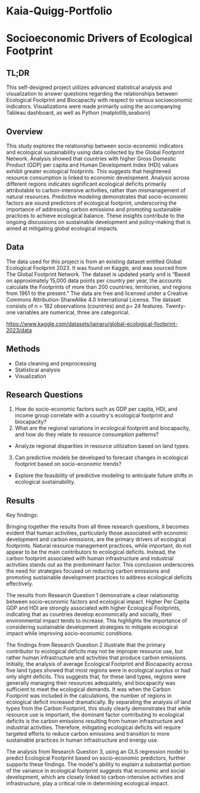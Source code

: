 # Kaia-Quigg-Portfolio

# Socioeconomic Drivers of Ecological Footprint


## TL;DR
This self-designed project utilizes advanced statistical analysis and visualization to answer questions regarding the 
relationships between Ecological Footprint and Biocapacity with respect to various socioeconomic indicators.
Visualizations were made primarily using the accompanying Tableau dashboard, as well as Python (matplotlib,seaborn) 


## Overview
This study explores the relationship between socio-economic indicators and ecological
sustainability using data collected by the Global Footprint Network. Analysis showed that
countries with higher Gross Domestic Product (GDP) per capita and Human Development Index (HDI) values exhibit 
greater ecological footprints. This suggests that heightened resource consumption is linked to economic development. 
Analysis across different regions indicates significant ecological deficits primarily attributable to carbon-intensive
activities, rather than mismanagement of natural resources. Predictive modeling demonstrates
that socio-economic factors are sound predictors of ecological footprint, underscoring the
importance of addressing carbon emissions and promoting sustainable practices to achieve
ecological balance. These insights contribute to the ongoing discussions on sustainable development
and policy-making that is aimed at mitigating global ecological impacts.


## Data
The data used for this project is from an existing dataset entitled Global Ecological Footprint
2023. It was found on Kaggle, and was sourced from The Global Footprint Network. The dataset
is updated yearly and is “Based on approximately 15,000 data points per country per year, the
accounts calculate the Footprints of more than 200 countries, territories, and regions from 1961
to the present.” The data are free and licensed under a Creative Commons
Attribution-ShareAlike 4.0 International License.
The dataset consists of n = 182 observations (countries) and p= 24 features. Twenty-one
variables are numerical, three are categorical.

https://www.kaggle.com/datasets/jainaru/global-ecological-footprint-2023/data


## Methods
- Data cleaning and preprocessing
- Statistical analysis
- Visualization


## Research Questions
1. How do socio-economic factors such as GDP per capita, HDI, and income group
correlate with a country's ecological footprint and biocapacity?
2. What are the regional variations in ecological footprint and biocapacity, and how do they
relate to resource consumption patterns?
- Analyze regional disparities in resource utilization based on land types.
3. Can predictive models be developed to forecast changes in ecological footprint based on
socio-economic trends?
- Explore the feasibility of predictive modeling to anticipate future shifts in
ecological sustainability.


## Results
Key findings:

Bringing together the results from all three research questions, it becomes evident that human activities, 
particularly those associated with economic development and carbon emissions, are the primary drivers of ecological 
footprints. Natural resource management practices, while important, do not appear to be the main
contributors to ecological deficits. Instead, the carbon footprint associated with human
infrastructure and industrial activities stands out as the predominant factor. This conclusion
underscores the need for strategies focused on reducing carbon emissions and promoting
sustainable development practices to address ecological deficits effectively.

The results from Research Question 1 demonstrate a clear relationship between socio-economic
factors and ecological impact. Higher Per Capita GDP and HDI are strongly associated with
higher Ecological Footprints, indicating that as countries develop economically and socially,
their environmental impact tends to increase. This highlights the importance of considering
sustainable development strategies to mitigate ecological impact while improving
socio-economic conditions.

The findings from Research Question 2 illustrate that the primary contributor to ecological
deficits may not be improper resource use, but rather human infrastructure and activities that
produce carbon emissions. Initially, the analysis of average Ecological Footprint and Biocapacity
across five land types showed that most regions were in ecological surplus or had only slight
deficits. This suggests that, for these land types, regions were generally managing their resources
adequately, and biocapacity was sufficient to meet the ecological demands. It was when the Carbon Footprint 
was included in the calculations, the number of regions in ecological deficit increased dramatically.
By separating the analysis of land types from the Carbon Footprint, this study clearly demonstrates that while
resource use is important, the dominant factor contributing to ecological deficits is the carbon
emissions resulting from human infrastructure and industrial activities. Therefore, mitigating
ecological deficits will require targeted efforts to reduce carbon emissions and transition to more
sustainable practices in human infrastructure and energy use.

The analysis from Research Question 3, using an OLS regression model to predict Ecological Footprint based on
socio-economic predictors, further supports these findings. The model's ability to explain a
substantial portion of the variance in ecological footprint suggests that economic and social
development, which are closely linked to carbon-intensive activities and infrastructure, play a
critical role in determining ecological impact.


